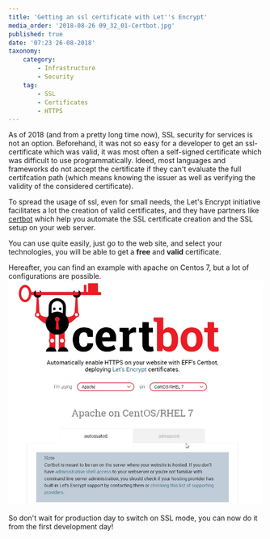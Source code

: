 ```yaml
---
title: 'Getting an ssl certificate with Let''s Encrypt'
media_order: '2018-08-26 09_32_01-Certbot.jpg'
published: true
date: '07:23 26-08-2018'
taxonomy:
    category:
        - Infrastructure
        - Security
    tag:
        - SSL
        - Certificates
        - HTTPS
---
```


As of 2018 (and from a pretty long time now), SSL security for services is not an option.
Beforehand, it was not so easy for a developer to get an ssl-certificate which was valid, it was most often a self-signed certificate which was difficult to use programmatically.
Ideed, most languages and frameworks do not accept the certificate if they can't evaluate the full certifcation path (which means knowing the issuer as well as verifying the validity of the considered certificate).

To spread the usage of ssl, even for small needs, the Let's Encrypt initiative facilitates a lot the creation of valid certificates, and they have partners like [certbot](https://certbot.eff.org) which help you automate the SSL certificate creation and the SSL setup on your web server.

You can use quite easily, just go to the web site, and select your technologies, you will be able to get a **free** and **valid** certificate.

Hereafter, you can find an example with apache on Centos 7, but a lot of configurations are possible.
![](2018-08-26%2009_32_01-Certbot.jpg)

So don't wait for production day to switch on SSL mode, you can now do it from the first development day!